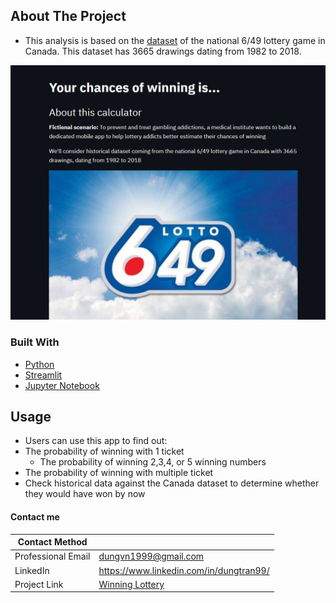 ## About The Project

- This analysis is based on the [dataset](https://www.kaggle.com/datascienceai/lottery-dataset) of the national 6/49 lottery game in Canada. This dataset has 3665 drawings dating from 1982 to 2018.

![](Thumbnail.png)

### Built With
* [Python](https://en.wikipedia.org/wiki/Python_(programming_language))
* [Streamlit](https://streamlit.io/)
* [Jupyter Notebook](https://en.wikipedia.org/wiki/Project_Jupyter)

## Usage
- Users can use this app to find out:
- The probability of winning with 1 ticket
  - The probability of winning 2,3,4, or 5 winning numbers
- The probability of winning with multiple ticket
- Check historical data against the Canada dataset to determine whether they would have won by now

#### Contact me

| Contact Method | |
| --- | --- |
| Professional Email | dungvn1999@gmail.com |
| LinkedIn | https://www.linkedin.com/in/dungtran99/ |
| Project Link | [Winning Lottery](https://jtran2509-lottery-streamlit-heroku-module1-z6ubkc.streamlit.app/) |
